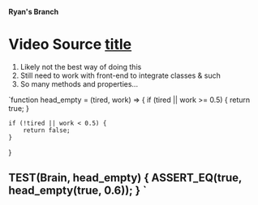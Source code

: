 __Ryan's Branch__

# Video Source [title](https://youtu.be/3PHXvlpOkf4?t=23492)

1. Likely not the best way of doing this
2. Still need to work with front-end to integrate classes & such
3. So many methods and properties...

`function head_empty = (tired, work) => {
    if (tired || work >= 0.5) {
        return true;
    }

    if (!tired || work < 0.5) {
        return false;
    }
}

TEST(Brain, head_empty) {
    ASSERT_EQ(true, head_empty(true, 0.6));
}
`
---
